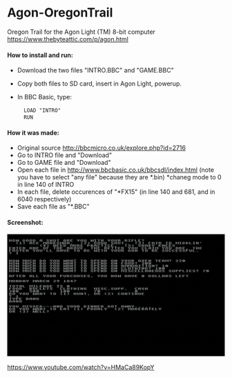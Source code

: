 # Agon-OregonTrail
Oregon Trail for the Agon Light (TM) 8-bit computer https://www.thebyteattic.com/p/agon.html

#### How to install and run:  
* Download the two files "INTRO.BBC" and "GAME.BBC" 
* Copy both files to SD card, insert in Agon Light, powerup.  
* In BBC Basic, type:

        LOAD "INTRO"
        RUN



#### How it was made:  
* Original source http://bbcmicro.co.uk/explore.php?id=2716
* Go to INTRO file and "Download"
* Go to GAME file and "Download"
* Open each file in http://www.bbcbasic.co.uk/bbcsdl/index.html (note you have to select "any file" because they are *.bin)
*chaneg mode to 0 in line 140 of INTRO
* In each file, delete  occurences of "*FX15" (in line 140 and 681, and in 6040 respectively)
* Save each file as "*.BBC"

#### Screenshot:
 ![screenshot](Screenshot.png)

https://www.youtube.com/watch?v=HMaCa89KopY


